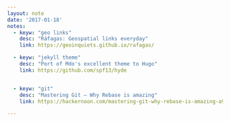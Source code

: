 ```yaml
---
layout: note
date: '2017-01-18'
notes:
  - keyw: "geo links"
    desc: "Ráfagas: Geospatial links everyday"
    link: https://geoinquiets.github.io/rafagas/

  - keyw: "jekyll theme"
    desc: "Port of Mdo's excellent theme to Hugo"
    link: https://github.com/spf13/hyde


  - keyw: "git"
    desc: "Mastering Git — Why Rebase is amazing"
    link: https://hackernoon.com/mastering-git-why-rebase-is-amazing-a954485b128a#.y25itgvln

---
```

